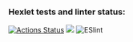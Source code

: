 ### Hexlet tests and linter status:
[![Actions Status](https://github.com/SonnyOnni/frontend-project-lvl1/workflows/hexlet-check/badge.svg)](https://github.com/SonnyOnni/frontend-project-lvl1/actions)
<a href="https://codeclimate.com/github/codeclimate/codeclimate/maintainability"><img src="https://api.codeclimate.com/v1/badges/a99a88d28ad37a79dbf6/maintainability" /></a>
![ESlint](https://github.com/SonnyOnni/frontend-project-lvl1/.github/workflows/eslint.yml/badge.svg)
